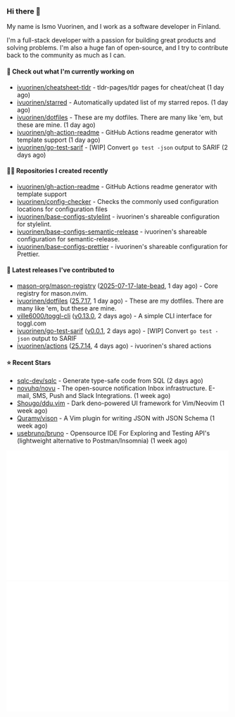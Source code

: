 
### Hi there 👋

My name is Ismo Vuorinen, and I work as a software developer in Finland.

I'm a full-stack developer with a passion for building great products and solving problems.
I'm also a huge fan of open-source, and I try to contribute back to the community as much as I can.

#### 👷 Check out what I'm currently working on

- [ivuorinen/cheatsheet-tldr](https://github.com/ivuorinen/cheatsheet-tldr) - tldr-pages/tldr pages for cheat/cheat (1 day ago)
- [ivuorinen/starred](https://github.com/ivuorinen/starred) - Automatically updated list of my starred repos. (1 day ago)
- [ivuorinen/dotfiles](https://github.com/ivuorinen/dotfiles) - These are my dotfiles. There are many like &#39;em, but these are mine. (1 day ago)
- [ivuorinen/gh-action-readme](https://github.com/ivuorinen/gh-action-readme) - GitHub Actions readme generator with template support (1 day ago)
- [ivuorinen/go-test-sarif](https://github.com/ivuorinen/go-test-sarif) - [WIP] Convert `go test -json` output to SARIF (2 days ago)

#### 👨‍💻 Repositories I created recently

- [ivuorinen/gh-action-readme](https://github.com/ivuorinen/gh-action-readme) - GitHub Actions readme generator with template support
- [ivuorinen/config-checker](https://github.com/ivuorinen/config-checker) - Checks the commonly used configuration locations for configuration files
- [ivuorinen/base-configs-stylelint](https://github.com/ivuorinen/base-configs-stylelint) - ivuorinen&#39;s shareable configuration for stylelint.
- [ivuorinen/base-configs-semantic-release](https://github.com/ivuorinen/base-configs-semantic-release) - ivuorinen&#39;s shareable configuration for semantic-release.
- [ivuorinen/base-configs-prettier](https://github.com/ivuorinen/base-configs-prettier) - ivuorinen&#39;s shareable configuration for Prettier.

#### 🚀 Latest releases I've contributed to

- [mason-org/mason-registry](https://github.com/mason-org/mason-registry) ([2025-07-17-late-bead](https://github.com/mason-org/mason-registry/releases/tag/2025-07-17-late-bead), 1 day ago) - Core registry for mason.nvim.
- [ivuorinen/dotfiles](https://github.com/ivuorinen/dotfiles) ([25.7.17](https://github.com/ivuorinen/dotfiles/releases/tag/25.7.17), 1 day ago) - These are my dotfiles. There are many like &#39;em, but these are mine.
- [ville6000/toggl-cli](https://github.com/ville6000/toggl-cli) ([v0.13.0](https://github.com/ville6000/toggl-cli/releases/tag/v0.13.0), 2 days ago) - A simple CLI interface for toggl.com
- [ivuorinen/go-test-sarif](https://github.com/ivuorinen/go-test-sarif) ([v0.0.1](https://github.com/ivuorinen/go-test-sarif/releases/tag/v0.0.1), 2 days ago) - [WIP] Convert `go test -json` output to SARIF
- [ivuorinen/actions](https://github.com/ivuorinen/actions) ([25.7.14](https://github.com/ivuorinen/actions/releases/tag/25.7.14), 4 days ago) - ivuorinen&#39;s shared actions

#### ⭐ Recent Stars

- [sqlc-dev/sqlc](https://github.com/sqlc-dev/sqlc) - Generate type-safe code from SQL (2 days ago)
- [novuhq/novu](https://github.com/novuhq/novu) - The open-source notification Inbox infrastructure. E-mail, SMS, Push and Slack Integrations. (1 week ago)
- [Shougo/ddu.vim](https://github.com/Shougo/ddu.vim) - Dark deno-powered UI framework for Vim/Neovim (1 week ago)
- [Quramy/vison](https://github.com/Quramy/vison) - A Vim plugin for writing JSON with JSON Schema (1 week ago)
- [usebruno/bruno](https://github.com/usebruno/bruno) - Opensource IDE For Exploring and Testing API&#39;s (lightweight alternative to Postman/Insomnia) (1 week ago)



<picture>
  <source srcset="https://raw.githubusercontent.com/ivuorinen/github-stats/master/generated/overview.svg#gh-dark-mode-only" media="(prefers-color-scheme: dark)" />
  <img src="https://raw.githubusercontent.com/ivuorinen/github-stats/master/generated/overview.svg#gh-light-mode-only" alt="Overview of my activity" />
</picture>
<picture>
  <source srcset="https://raw.githubusercontent.com/ivuorinen/github-stats/master/generated/languages.svg#gh-dark-mode-only" media="(prefers-color-scheme: dark)" />
  <img src="https://raw.githubusercontent.com/ivuorinen/github-stats/master/generated/languages.svg#gh-light-mode-only" alt="Languages I have been using" />
</picture>



